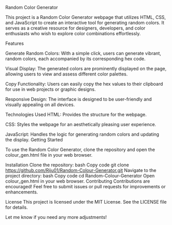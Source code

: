 Random Color Generator

This project is a Random Color Generator webpage that utilizes HTML, CSS, and JavaScript to create an interactive tool for generating random colors. It serves as a creative resource for designers, developers, and color enthusiasts who wish to explore color combinations effortlessly.

Features

Generate Random Colors: With a simple click, users can generate vibrant, random colors, each accompanied by its corresponding hex code.

Visual Display: The generated colors are prominently displayed on the page, allowing users to view and assess different color palettes.

Copy Functionality: Users can easily copy the hex values to their clipboard for use in web projects or graphic designs.

Responsive Design: The interface is designed to be user-friendly and visually appealing on all devices.


Technologies Used
HTML: Provides the structure for the webpage.

CSS: Styles the webpage for an aesthetically pleasing user experience.

JavaScript: Handles the logic for generating random colors and updating the display.
Getting Started

To use the Random Color Generator, clone the repository and open the colour_gen.html file in your web browser.

Installation
Clone the repository:
bash
Copy code
git clone https://github.com/Riju01/Random-Colour-Generator.git
Navigate to the project directory:
bash
Copy code
cd Random-Colour-Generator
Open colour_gen.html in your web browser.
Contributing
Contributions are encouraged! Feel free to submit issues or pull requests for improvements or enhancements.

License
This project is licensed under the MIT License. See the LICENSE file for details.

Let me know if you need any more adjustments!
